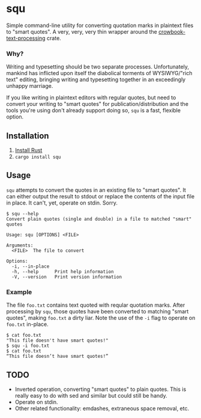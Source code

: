 # squ

Simple command-line utility for converting quotation marks in plaintext files to "smart quotes". A very, very, very thin wrapper around the [crowbook-text-processing](https://crates.io/crates/crowbook-text-processing) crate.

### Why?

Writing and typesetting should be two separate processes. Unfortunately, mankind has inflicted upon itself the diabolical torments of WYSIWYG/"rich text" editing, bringing writing and typesetting together in an exceedingly unhappy marriage.

If you like writing in plaintext editors with regular quotes, but need to convert your writing to "smart quotes" for publication/distribution and the tools you're using don't already support doing so, `squ` is a fast, flexible option.

## Installation

1. [Install Rust](https://www.rust-lang.org/tools/install)
2. `cargo install squ`

## Usage

`squ` attempts to convert the quotes in an existing file to "smart quotes". It can either output the result to stdout or replace the contents of the input file in place. It can't, yet, operate on stdin. Sorry.

```
$ squ --help    
Convert plain quotes (single and double) in a file to matched "smart" quotes

Usage: squ [OPTIONS] <FILE>

Arguments:
  <FILE>  The file to convert

Options:
  -i, --in-place  
  -h, --help      Print help information
  -V, --version   Print version information
```

### Example

The file `foo.txt` contains text quoted with reqular quotation marks. After processing by `squ`, those quotes have been converted to matching "smart quotes", making `foo.txt` a dirty liar. Note the use of the `-i` flag to operate on `foo.txt` in-place.

```
$ cat foo.txt 
"This file doesn't have smart quotes!"
$ squ -i foo.txt 
$ cat foo.txt   
“This file doesn’t have smart quotes!”
```

## TODO

* Inverted operation, converting "smart quotes" to plain quotes. This is really easy to do with sed and similar but could still be handy.
* Operate on stdin.
* Other related functionality: emdashes, extraneous space removal, etc.
